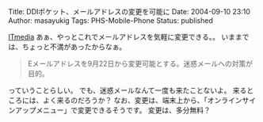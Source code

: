 Title: DDIポケット、メールアドレスの変更を可能に
Date: 2004-09-10 23:10
Author: masayukig
Tags: PHS-Mobile-Phone
Status: published

[ITmedia](http://www.itmedia.co.jp/mobile/articles/0409/08/news039.html)
あぁ、やっとこれでメールアドレスを気軽に変更できる。。
いままでは、ちょっと不満があったからなぁ。

> Eメールアドレスを9月22日から変更可能とする。迷惑メールへの対策が目的。

っていうことらしい。
でも、迷惑メールなんて一度も来たことないよ。
来るところには、よく来るのだろうか？
なお、変更は、端末上から、「オンラインサインアップメニュー」で変更できるそうです。
変更は、多分無料？
